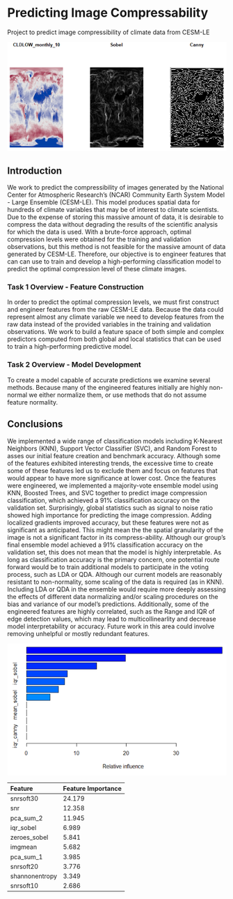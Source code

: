 # Predicting Image Compressability
Project to predict image compressibility of climate data from CESM-LE

![Edge Detection Example](https://github.com/andyreetz/Predicting-Image-Compressability/blob/main/edge%20detection%20example%20image.PNG)

## Introduction
We work to predict the compressibility of images generated by the National Center for Atmospheric Research’s (NCAR) Community Earth System Model - Large Ensemble (CESM-LE). This model produces spatial data for hundreds of climate variables that may be of interest to climate scientists. Due to the expense of storing this massive amount of data, it is desirable to compress the data without degrading the results of the scientific analysis for which the data is used. With a brute-force approach, optimal compression levels were obtained for the training and validation observations, but this method is not feasible for the massive amount of data generated by CESM-LE. Therefore, our objective is to engineer features that can can use to train and develop a high-performing classification model to predict the optimal compression level of these climate images.

### Task 1 Overview - Feature Construction
In order to predict the optimal compression levels, we must first construct and engineer features from the raw CESM-LE data. Because the data could represent almost any climate variable we need to develop features from the raw data instead of the provided variables in the training and validation observations. We work to build a feature space of both simple and complex predictors computed from both global and local statistics that can be used to train a high-performing predictive model.

### Task 2 Overview - Model Development
To create a model capable of accurate predictions we examine several methods. Because many of the engineered
features initially are highly non-normal we either normalize them, or use methods that do not assume feature
normality.

## Conclusions
We implemented a wide range of classification models including K-Nearest Neighbors (KNN), Support Vector Classifier (SVC), and Random Forest to asses our initial feature creation and benchmark accuracy. Although some of the features exhibited interesting trends, the excessive time to create some of these features led us to exclude them and focus on features that would appear to have more significance at lower cost. Once the features were engineered, we implemented a majority-vote ensemble model using KNN, Boosted Trees, and SVC together to predict image compression classification, which achieved a 91% classification accuracy on the validation set. Surprisingly, global statistics such as signal to noise ratio showed high importance for predicting the image compression. Adding localized gradients improved accuracy, but these features were not as significant as anticipated. This might mean the the spatial granularity of the image is not a significant factor in its compress-ability. Although our group’s final ensemble model achieved a 91% classification accuracy on the validation set, this does not mean that the model is highly interpretable. As long as classification accuracy is the primary concern, one potential route forward would be to train additional models to participate in the voting process, such as LDA or QDA. Although our current models are reasonably resistant to non-normality, some scaling of the data is required (as in KNN). Including LDA or QDA in the ensemble would require more deeply assessing the effects of different data normalizing and/or scaling procedures on the bias and variance of our model’s predictions. Additionally, some of the engineered features are highly correlated, such as the Range and IQR of edge detection values, which may lead to multicollinearlity and decrease model interpretability or accuracy. Future work in this area could involve removing unhelpful or mostly redundant features.

![Feature Importance of Engineered Features](https://github.com/andyreetz/Predicting-Image-Compressability/blob/main/edge%20detect%20full%20feature%20importance.PNG)


| Feature | Feature Importance |
| :--- | :--- |
| snrsoft30 | 24.179 |
| snr | 12.358 |
| pca_sum_2 | 11.945 |
| iqr_sobel | 6.989 |
| zeroes_sobel | 5.841 |
| imgmean | 5.682 |
| pca_sum_1 | 3.985 |
| snrsoft20 | 3.776 |
| shannonentropy | 3.349 |
| snrsoft10 | 2.686 |
